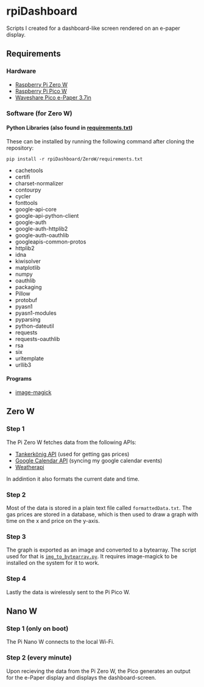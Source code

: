 # rpiDashboard
Scripts I created for a dashboard-like screen rendered on an e-paper display.

## Requirements
### Hardware
- [Raspberry Pi Zero W](https://www.raspberrypi.com/products/raspberry-pi-zero-w/)
- [Raspberry Pi Pico W](https://www.raspberrypi.com/products/raspberry-pi-pico/?variant=raspberry-pi-pico-w)
- [Waveshare Pico e-Paper 3.7in](https://www.waveshare.com/wiki/Pico-ePaper-3.7)
### Software (for Zero W)
#### Python Libraries (also found in [requirements.txt](ZeroW/requirements.txt))
These can be installed by running the following command after cloning the repository:

`pip install -r rpiDashboard/ZeroW/requirements.txt`
- cachetools
- certifi
- charset-normalizer
- contourpy
- cycler
- fonttools
- google-api-core
- google-api-python-client
- google-auth
- google-auth-httplib2
- google-auth-oauthlib
- googleapis-common-protos
- httplib2
- idna
- kiwisolver
- matplotlib
- numpy
- oauthlib
- packaging
- Pillow
- protobuf
- pyasn1
- pyasn1-modules
- pyparsing
- python-dateutil
- requests
- requests-oauthlib
- rsa
- six
- uritemplate
- urllib3
#### Programs
- [image-magick](https://imagemagick.org/)

## Zero W
### Step 1
The Pi Zero W fetches data from the following APIs:
- [Tankerkönig API](https://creativecommons.tankerkoenig.de/) (used for getting gas prices)
- [Google Calendar API](https://developers.google.com/calendar/api/guides/overview) (syncing my google calendar events)
- [Weatherapi](https://www.weatherapi.com/)

In addintion it also formats the current date and time.
### Step 2
Most of the data is stored in a plain text file called `formattedData.txt`.
The gas prices are stored in a database, which is then used to draw a graph with time on the x and price on the y-axis.
### Step 3
The graph is exported as an image and converted to a bytearray. The script used for that is [`img_to_bytearray.py`](ZeroW/image_conversion/img_to_bytearray.py). 
It requires image-magick to be installed on the system for it to work.
### Step 4
Lastly the data is wirelessly sent to the Pi Pico W.

## Nano W
### Step 1 (only on boot)
The Pi Nano W connects to the local Wi-Fi.
### Step 2 (every minute)
Upon recieving the data from the Pi Zero W, the Pico generates an output for the e-Paper display and displays the dashboard-screen.
